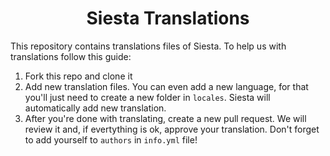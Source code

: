 <h1 align="center">Siesta Translations</h1>
This repository contains translations files of Siesta. To help us with translations follow this guide:

1. Fork this repo and clone it
2. Add new translation files. You can even add a new language, for that you'll just need to create a new folder in `locales`. Siesta will automatically add new translation.
3. After you're done with translating, create a new pull request. We will review it and, if evertything is ok, approve your translation. Don't forget to add yourself to `authors` in `info.yml` file!